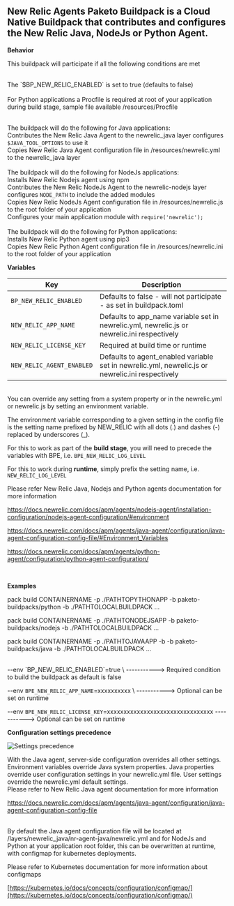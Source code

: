 
## New Relic Agents Paketo Buildpack is a Cloud Native Buildpack that contributes and configures the New Relic Java, NodeJs or Python Agent.


**Behavior**

  
This buildpack will participate if all the following conditions are met

<br/>
The `$BP_NEW_RELIC_ENABLED` is set to true (defaults to false)
<br/><br/>
For Python applications a Procfile is required at root of your application during build stage, sample file available /resources/Procfile
<br/><br/>

The buildpack will do the following for Java applications:
<br/>
Contributes the New Relic Java Agent to the newrelic_java layer configures `$JAVA_TOOL_OPTIONS` to use it
<br/>
Copies New Relic Java Agent configuration file in /resources/newrelic.yml to the newrelic_java layer
<br/><br/>
The buildpack will do the following for NodeJs applications:
<br/>
Installs New Relic Nodejs agent using npm
<br/>
Contributes the New Relic NodeJs Agent to the newrelic-nodejs layer configures `NODE_PATH` to include the added modules
<br/>
Copies New Relic NodeJs Agent configuration file in /resources/newrelic.js to the root folder of your application
<br/>
Configures your main application module with `require('newrelic');`
<br/><br/>
The buildpack will do the following for Python applications:
<br/>
Installs New Relic Python agent using pip3
<br/>
Copies New Relic Python Agent configuration file in /resources/newrelic.ini to the root folder of your application
<br/>

**Variables**
<br/>

| Key | Description |
|--|--|
| `BP_NEW_RELIC_ENABLED` | Defaults to false - will not participate - as set in buildpack.toml   |
| `NEW_RELIC_APP_NAME` | Defaults to app_name variable set in newrelic.yml, newrelic.js or newrelic.ini respectively   |
| `NEW_RELIC_LICENSE_KEY`  | Required at build time or runtime     |
| `NEW_RELIC_AGENT_ENABLED`  | Defaults to agent_enabled variable set in newrelic.yml, newrelic.js or newrelic.ini respectively |

<br/>
You can override any setting from a system property or in the newrelic.yml or newrelic.js by setting an environment variable.

The environment variable corresponding to a given setting in the config file is the setting name prefixed by NEW_RELIC with all dots (.) and dashes (-) replaced by underscores (_). 

For this to work as part of the **build stage**, you will need to precede the variables with BPE, i.e. `BPE_NEW_RELIC_LOG_LEVEL`

For this to work during **runtime**, simply prefix the setting name, i.e. `NEW_RELIC_LOG_LEVEL`

Please refer New Relic Java, Nodejs and Python agents documentation for more information

https://docs.newrelic.com/docs/apm/agents/nodejs-agent/installation-configuration/nodejs-agent-configuration/#environment

https://docs.newrelic.com/docs/apm/agents/java-agent/configuration/java-agent-configuration-config-file/#Environment_Variables

https://docs.newrelic.com/docs/apm/agents/python-agent/configuration/python-agent-configuration/

<br/>

**Examples**

pack build CONTAINERNAME -p ./PATHTOPYTHONAPP -b paketo-buildpacks/python -b ./PATHTOLOCALBUILDPACK ... 

pack build CONTAINERNAME -p ./PATHTONODEJSAPP -b paketo-buildpacks/nodejs -b ./PATHTOLOCALBUILDPACK ...

pack build CONTAINERNAME -p ./PATHTOJAVAAPP -b -b paketo-buildpacks/java  -b ./PATHTOLOCALBUILDPACK ... 

 <br/>
--env `BP_NEW_RELIC_ENABLED`=true \ -----------> Required condition to build the buildpack as default is false

--env `BPE_NEW_RELIC_APP_NAME`=xxxxxxxxxx \ -----------> Optional can be set on runtime

--env `BPE_NEW_RELIC_LICENSE_KEY`=xxxxxxxxxxxxxxxxxxxxxxxxxxxxxxxx -----------> Optional can be set on runtime
 <br/>

**Configuration settings precedence**
 

![Settings precedence](https://docs.newrelic.com/static/java-config-cascade-bb36c948f6227353b43c253c234092df.png)

With the Java agent, server-side configuration overrides all other settings.
Environment variables override Java system properties.
Java properties override user configuration settings in your newrelic.yml file.
User settings override the newrelic.yml default settings.
<br/>
Please refer to New Relic Java agent documentation for more information

https://docs.newrelic.com/docs/apm/agents/java-agent/configuration/java-agent-configuration-config-file

<br/>
By default the Java agent configuration file will be located at /layers/newrelic_java/nr-agent-java/newrelic.yml and for NodeJs and Python at your application root folder, this can be overwritten at runtime, with configmap for kubernetes deployments.


Please refer to Kubernetes documentation for more information about configmaps

[https://kubernetes.io/docs/concepts/configuration/configmap/](https://kubernetes.io/docs/concepts/configuration/configmap/)
